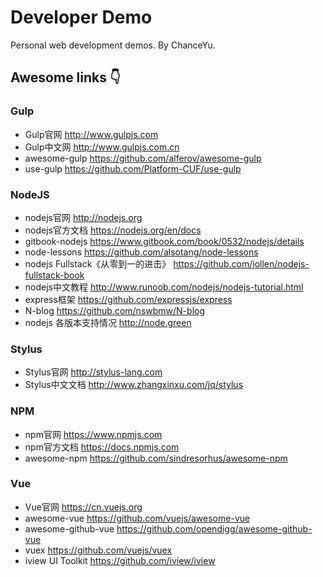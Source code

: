# Developer Demo

Personal web development demos. By ChanceYu.

## Awesome links :point_down:

### Gulp
* Gulp官网 <http://www.gulpjs.com>
* Gulp中文网 <http://www.gulpjs.com.cn>
* awesome-gulp <https://github.com/alferov/awesome-gulp>
* use-gulp <https://github.com/Platform-CUF/use-gulp>

### NodeJS
* nodejs官网 <http://nodejs.org>
* nodejs官方文档 <https://nodejs.org/en/docs>
* gitbook-nodejs <https://www.gitbook.com/book/0532/nodejs/details>
* node-lessons <https://github.com/alsotang/node-lessons>
* nodejs Fullstack《从零到一的进击》 <https://github.com/jollen/nodejs-fullstack-book>
* nodejs中文教程 <http://www.runoob.com/nodejs/nodejs-tutorial.html>
* express框架 <https://github.com/expressjs/express>
* N-blog <https://github.com/nswbmw/N-blog>
* nodejs 各版本支持情况 <http://node.green>

### Stylus
* Stylus官网 <http://stylus-lang.com>
* Stylus中文文档 <http://www.zhangxinxu.com/jq/stylus>

### NPM
* npm官网 <https://www.npmjs.com>
* npm官方文档 <https://docs.npmjs.com>
* awesome-npm <https://github.com/sindresorhus/awesome-npm>

### Vue
* Vue官网 <https://cn.vuejs.org>
* awesome-vue <https://github.com/vuejs/awesome-vue>
* awesome-github-vue <https://github.com/opendigg/awesome-github-vue>
* vuex <https://github.com/vuejs/vuex>
* iview UI Toolkit <https://github.com/iview/iview>